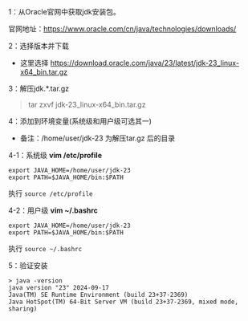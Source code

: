 1：从Oracle官网中获取jdk安装包。

官网地址：https://www.oracle.com/cn/java/technologies/downloads/

2：选择版本并下载

- 这里选择 https://download.oracle.com/java/23/latest/jdk-23_linux-x64_bin.tar.gz

3：解压jdk.*.tar.gz

> tar zxvf jdk-23_linux-x64_bin.tar.gz

4：添加到环境变量(系统级和用户级可选其一)

- 备注：/home/user/jdk-23 为解压tar.gz 后的目录

4-1：系统级 **vim /etc/profile**

```
export JAVA_HOME=/home/user/jdk-23
export PATH=$JAVA_HOME/bin:$PATH
```
执行 `source /etc/profile`

4-2：用户级 **vim ~/.bashrc**

```
export JAVA_HOME=/home/user/jdk-23
export PATH=$JAVA_HOME/bin:$PATH
```
执行 `source ~/.bashrc`

5：验证安装

```
> java -version
java version "23" 2024-09-17
Java(TM) SE Runtime Environment (build 23+37-2369)
Java HotSpot(TM) 64-Bit Server VM (build 23+37-2369, mixed mode, sharing)
```
